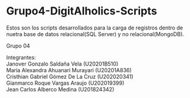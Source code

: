 # Grupo4-DigitAlholics-Scripts
Estos son los scripts desarrollados para la carga de registros dentro de nuetra base de datos relacional(SQL Server) y no relacional(MongoDB).

Grupo 04

Integrantes:<br>
Janover Gonzalo Saldaña Vela            (U20201B510)<br>
Maria Alexandra Ahuanari Murayari       (U20201A836)<br>
Cristhian Gabriel Gómez De La Cruz      (U202020341)<br>
Gianmarco Roque Vargas Araujo           (U202019399)<br>
Jean Carlos Alberco Medina              (U201824342)<br>
